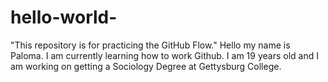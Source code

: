 # hello-world-
"This repository is for practicing the GitHub Flow."
Hello my name is Paloma. I am currently learning how to work Github. I am 19 years old and I am working on getting a Sociology Degree at Gettysburg College. 
